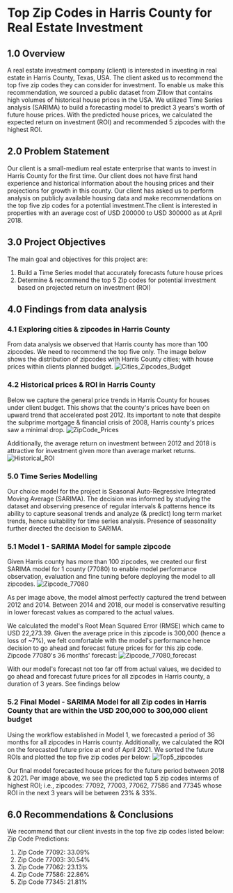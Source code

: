 
# Top Zip Codes in Harris County for Real Estate Investment
## 1.0 Overview
A real estate investment company (client) is interested in investing in real estate in Harris County, Texas, USA. The client asked us to recommend the top five zip codes they can consider for investment. To enable us make this recommendation, we sourced a public dataset from Zillow that contains high volumes of historical house prices in the USA. We utilized Time Series analysis (SARIMA) to build a forecasting model to predict 3 years's worth of future house prices. With the predicted house prices, we calculated the expected return on investment (ROI) and recommended 5 zipcodes with the highest ROI.

## 2.0 Problem Statement
Our client is a small-medium real estate enterprise that wants to invest in Harris County for the first time. Our client does not have first hand experience and historical information about the housing prices and their projections for growth in this county. Our client has asked us to perform analysis on publicly available housing data and make recommendations on the top five zip codes for a potential investment.The client is interested in properties with an average cost of  USD 200000 to USD 300000 as at April 2018.
## 3.0 Project Objectives
The main goal and objectives for this project are:
1. Build a Time Series model that accurately forecasts future house prices
2. Determine & recommend the top 5 Zip codes for potential investment based on projected return on investment (ROI)
## 4.0 Findings from data analysis
### 4.1 Exploring cities & zipcodes in Harris County
From data analysis we observed that Harris county has more than 100 zipcodes. We need to recommend the top five only. The image below shows the distribution of zipcodes with Harris County cities; with house prices within clients planned budget.
![Cities_Zipcodes_Budget](Cities_Zipcodes_Budget.png)

### 4.2 Historical prices & ROI in Harris County
Below we capture the general price trends in Harris County for houses under client budget. This shows that the county's prices have been on upward trend that accelerated post 2012. Its important to note that despite the subprime mortgage & financial crisis of 2008, Harris county's prices saw a minimal drop.
![ZipCode_Prices](ZipCode_Prices.png)

Additionally, the average return on investment between 2012 and 2018 is attractive for investment given more than average market returns.
![Historical_ROI](Historical_ROI.png)

### 5.0 Time Series Modelling
Our choice model for the project is Seasonal Auto-Regressive Integrated Moving Average (SARIMA). The decision was informed by studying the dataset and observing presence of regular intervals & patterns hence its ability to capture seasonal trends and analyze (& predict) long term market trends, hence suitability for time series analysis. Presence of seasonality further directed the decision to SARIMA.

### 5.1 Model 1 - SARIMA Model for sample zipcode
Given Harris county has more than 100 zipcodes, we created our first SARIMA model for 1 county (77080) to enable model performance observation, evaluation and fine tuning before deploying the model to all zipcodes.
![Zipcode_77080](Zipcode_77080.png)

As per image above, the model almost perfectly captured the trend between 2012 and 2014. Between 2014 and 2018, our model is conservative resulting in lower forecast values as compared to the actual values.


We calculated the model's Root Mean Squared Error (RMSE) which came to USD 22,273.39. Given the average price in this zipcode is 300,000 (hence a loss of ~7%), we felt comfortable with the model's performance hence decision to go ahead and forecast future prices for for this zip code.
Zipcode 77080's 36 months' forecast:
![Zipcode_77080_forecast](Zipcode_77080_forecast.png)

With our model's forecast not too far off from actual values, we decided to go ahead and forecast future prices for all zipcodes in Harris county, a duration of 3 years. See findings below

### 5.2 Final Model - SARIMA Model for all Zip codes in Harris County that are within the USD 200,000 to 300,000 client budget
Using the workflow established in Model 1, we forecasted a period of 36 months for all zipcodes in Harris county. 
Additionally, we calculated the ROI on the forecasted future price at end of April 2021. We sorted the future ROIs and plotted the top five zip codes per below:
![Top5_zipcodes](Top5_zipcodes.png)

Our final model forecasted house prices for the future period between 2018 & 2021. Per image above, we see the predicted top 5 zip codes interms of highest ROI; i.e., zipcodes: 77092, 77003, 77062, 77586 and 77345 whose ROI in the next 3 years will be between 23% & 33%.
## 6.0 Recommendations & Conclusions

We recommend that our client invests in the top five zip codes listed below:
Zip Code Predictions:
1. Zip Code 77092: 33.09%
2. Zip Code 77003: 30.54%
3. Zip Code 77062: 23.13%
4. Zip Code 77586: 22.86%
5. Zip Code 77345: 21.81%